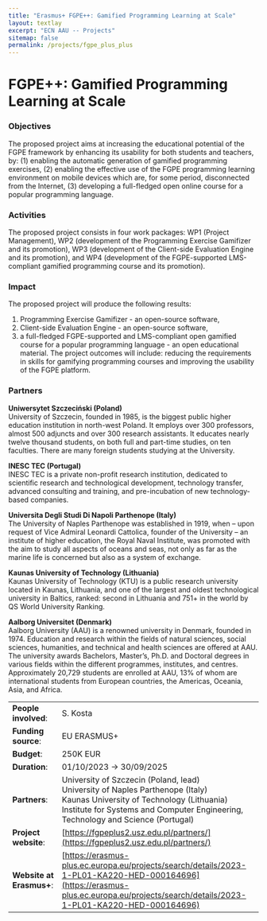```yaml
---
title: "Erasmus+ FGPE++: Gamified Programming Learning at Scale"
layout: textlay
excerpt: "ECN AAU -- Projects"
sitemap: false
permalink: /projects/fgpe_plus_plus
---
```


# FGPE++: Gamified Programming Learning at Scale

### Objectives

The proposed project aims at increasing the educational potential of the FGPE framework by enhancing its usability for
both students and teachers, by: (1) enabling the automatic generation of gamified programming exercises, (2) enabling
the effective use of the FGPE programming learning environment on mobile devices which are, for some period,
disconnected from the Internet, (3) developing a full-fledged open online course for a popular programming language.

### Activities

The proposed project consists in four work packages: WP1 (Project Management), WP2 (development of the Programming
Exercise Gamifizer and its promotion), WP3 (development of the Client-side Evaluation Engine and its promotion), and
WP4 (development of the FGPE-supported LMS-compliant gamified programming course and its promotion).

### Impact

The proposed project will produce the following results:

1) Programming Exercise Gamifizer - an open-source software,
2) Client-side Evaluation Engine - an open-source software,
3) a full-fledged FGPE-supported and LMS-compliant open
   gamified course for a popular programming language - an open educational material.
   The project outcomes will include: reducing the requirements in skills for gamifying programming courses and
   improving the usability of the FGPE platform.

### Partners

**Uniwersytet Szczeciński (Poland)**  
University of Szczecin, founded in 1985, is the biggest public higher education institution in north-west Poland. It
employs over 300 professors, almost 500 adjuncts and over 300 research assistants. It educates nearly twelve thousand
students, on both full and part-time studies, on ten faculties. There are many foreign students studying at the
University.

**INESC TEC (Portugal)**  
INESC TEC is a private non-profit research institution, dedicated to scientific research and technological development,
technology transfer, advanced consulting and training, and pre-incubation of new technology-based companies.

**Universita Degli Studi Di Napoli Parthenope (Italy)**  
The University of Naples Parthenope was established in 1919, when – upon request of Vice Admiral Leonardi Cattolica,
founder of the University – an institute of higher education, the Royal Naval Institute, was promoted with the aim to
study all aspects of oceans and seas, not only as far as the marine life is concerned but also as a system of exchange.

**Kaunas University of Technology (Lithuania)**  
Kaunas University of Technology (KTU) is a public research university located in Kaunas, Lithuania, and one of the
largest and oldest technological university in Baltics, ranked: second in Lithuania and 751+ in the world by QS World
University Ranking.

**Aalborg Universitet (Denmark)**  
Aalborg University (AAU) is a renowned university in Denmark, founded in 1974. Education and research within the fields
of natural sciences, social sciences, humanities, and technical and health sciences are offered at AAU. The university
awards Bachelors, Master’s, Ph.D. and Doctoral degrees in various fields within the different programmes, institutes,
and centres. Approximately 20,729 students are enrolled at AAU, 13% of whom are international students from European
countries, the Americas, Oceania, Asia, and Africa.

|                          |                                                                                                                                                                                                                            |
|--------------------------|----------------------------------------------------------------------------------------------------------------------------------------------------------------------------------------------------------------------------|
| **People involved**:     | S. Kosta                                                                                                                                                                                                                   |
| **Funding source**:      | EU ERASMUS+                                                                                                                                                                                                                |
| **Budget**:              | 250K EUR                                                                                                                                                                                                                   |
| **Duration**:            | 01/10/2023 → 30/09/2025                                                                                                                                                                                                    |
| **Partners**:            | University of Szczecin (Poland, lead)<br/> University of Naples Parthenope (Italy)<br/> Kaunas University of Technology (Lithuania)<br/> Institute for Systems and Computer Engineering, Technology and Science (Portugal) |
| **Project website**:     | [https://fgpeplus2.usz.edu.pl/partners/](https://fgpeplus2.usz.edu.pl/partners/)                                                                                                                                           |
| **Website at Erasmus+**: | [https://erasmus-plus.ec.europa.eu/projects/search/details/2023-1-PL01-KA220-HED-000164696](https://erasmus-plus.ec.europa.eu/projects/search/details/2023-1-PL01-KA220-HED-000164696)                                     |


